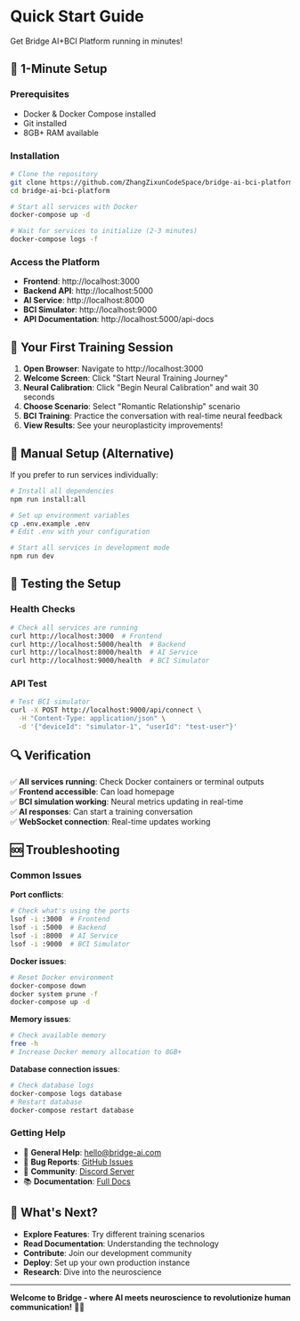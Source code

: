 # Quick Start Guide

Get Bridge AI+BCI Platform running in minutes!

## 🚀 1-Minute Setup

### Prerequisites
- Docker & Docker Compose installed
- Git installed
- 8GB+ RAM available

### Installation

```bash
# Clone the repository
git clone https://github.com/ZhangZixunCodeSpace/bridge-ai-bci-platform.git
cd bridge-ai-bci-platform

# Start all services with Docker
docker-compose up -d

# Wait for services to initialize (2-3 minutes)
docker-compose logs -f
```

### Access the Platform

- **Frontend**: http://localhost:3000
- **Backend API**: http://localhost:5000
- **AI Service**: http://localhost:8000
- **BCI Simulator**: http://localhost:9000
- **API Documentation**: http://localhost:5000/api-docs

## 🎯 Your First Training Session

1. **Open Browser**: Navigate to http://localhost:3000
2. **Welcome Screen**: Click "Start Neural Training Journey"
3. **Neural Calibration**: Click "Begin Neural Calibration" and wait 30 seconds
4. **Choose Scenario**: Select "Romantic Relationship" scenario
5. **BCI Training**: Practice the conversation with real-time neural feedback
6. **View Results**: See your neuroplasticity improvements!

## 🔧 Manual Setup (Alternative)

If you prefer to run services individually:

```bash
# Install all dependencies
npm run install:all

# Set up environment variables
cp .env.example .env
# Edit .env with your configuration

# Start all services in development mode
npm run dev
```

## 🧪 Testing the Setup

### Health Checks
```bash
# Check all services are running
curl http://localhost:3000  # Frontend
curl http://localhost:5000/health  # Backend
curl http://localhost:8000/health  # AI Service
curl http://localhost:9000/health  # BCI Simulator
```

### API Test
```bash
# Test BCI simulator
curl -X POST http://localhost:9000/api/connect \
  -H "Content-Type: application/json" \
  -d '{"deviceId": "simulator-1", "userId": "test-user"}'
```

## 🔍 Verification

✅ **All services running**: Check Docker containers or terminal outputs  
✅ **Frontend accessible**: Can load homepage  
✅ **BCI simulation working**: Neural metrics updating in real-time  
✅ **AI responses**: Can start a training conversation  
✅ **WebSocket connection**: Real-time updates working  

## 🆘 Troubleshooting

### Common Issues

**Port conflicts**:
```bash
# Check what's using the ports
lsof -i :3000  # Frontend
lsof -i :5000  # Backend
lsof -i :8000  # AI Service
lsof -i :9000  # BCI Simulator
```

**Docker issues**:
```bash
# Reset Docker environment
docker-compose down
docker system prune -f
docker-compose up -d
```

**Memory issues**:
```bash
# Check available memory
free -h
# Increase Docker memory allocation to 8GB+
```

**Database connection issues**:
```bash
# Check database logs
docker-compose logs database
# Restart database
docker-compose restart database
```

### Getting Help

- 📧 **General Help**: [hello@bridge-ai.com](mailto:hello@bridge-ai.com)
- 🐛 **Bug Reports**: [GitHub Issues](https://github.com/ZhangZixunCodeSpace/bridge-ai-bci-platform/issues)
- 💬 **Community**: [Discord Server](https://discord.gg/bridge-ai)
- 📚 **Documentation**: [Full Docs](../README.md)

## 🎉 What's Next?

- **Explore Features**: Try different training scenarios
- **Read Documentation**: Understanding the technology
- **Contribute**: Join our development community
- **Deploy**: Set up your own production instance
- **Research**: Dive into the neuroscience

---

**Welcome to Bridge - where AI meets neuroscience to revolutionize human communication!** 🧠✨